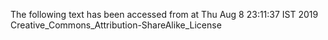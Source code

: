 The following text has been accessed from at Thu Aug 8 23:11:37 IST 2019
Creative_Commons_Attribution-ShareAlike_License
